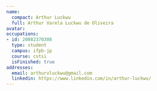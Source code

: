 ```yaml
---
name:
  compact: Arthur Luckwu
  full: Arthur Varela Luckwu de Oliveira
avatar:
occupations:
- id: 20082370308
  type: student
  campus: ifpb-jp
  course: cstsi
  isFinished: true
addresses:
  email: arthurvluckwu@gmail.com
  linkedin: https://www.linkedin.com/in/arthur-luckwu/
---
```

